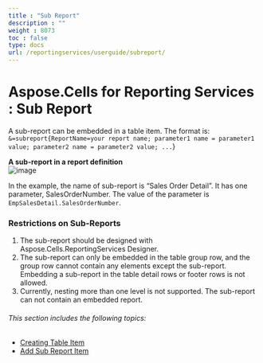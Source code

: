 ```yaml
---
title : "Sub Report" 
description : "" 
weight : 8073 
toc : false
type: docs
url: /reportingservices/userguide/subreport/
---
```


# Aspose.Cells for Reporting Services : Sub Report


A sub-report can be embedded in a table item. The format is: `&=subreport{ReportName=your report name; parameter1 name = parameter1 value; parameter2 name = parameter2 value; ...`}

**A sub-report in a report definition**  
![image](https://docs2.aspose.com/cells/reportingservices/attachments/6094962/6193391.png)

In the example, the name of sub-report is “Sales Order Detail”. It has one parameter, SalesOrderNumber. The value of the parameter is `EmpSalesDetail.SalesOrderNumber`.

### Restrictions on Sub-Reports

1.  The sub-report should be designed with Aspose.Cells.ReportingServices Designer.
2.  The sub-report can only be embedded in the table group row, and the group row cannot contain any elements except the sub-report. Embedding a sub-report in the table detail rows or footer rows is not allowed.
3.  Currently, nesting more than one level is not supported. The sub-report can not contain an embedded report.

###### This section includes the following topics:  

*   [Creating Table Item](https://docs2.aspose.com/cells/reportingservices/userguide/subreport/creating+table+item)
*   [Add Sub Report Item](https://docs2.aspose.com/cells/reportingservices/userguide/subreport/add+sub+report+item)

